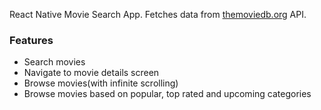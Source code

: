 React Native Movie Search App.
Fetches data from <a href="https://www.themoviedb.org/">themoviedb.org</a> API.

<div>
  <h3>Features</h3>
  <ul>
    <li>Search movies</li>
    <li>Navigate to movie details screen</li>
    <li>Browse movies(with infinite scrolling)</li>
		<li>Browse movies based on popular, top rated and upcoming categories</li>
  </ul>
</div>
